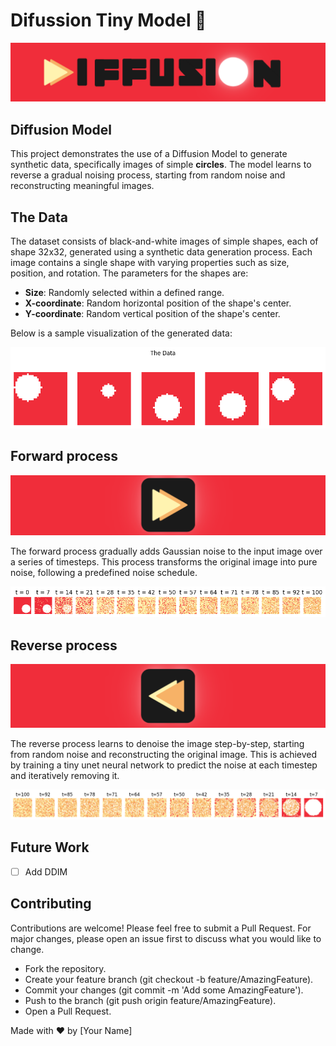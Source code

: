 # Difussion Tiny Model 🤏

![logo](./logos/logo.png)

## Diffusion Model

This project demonstrates the use of a Diffusion Model to generate synthetic data, specifically images of simple **circles**. The model learns to reverse a gradual noising process, starting from random noise and reconstructing meaningful images.

## The Data

The dataset consists of black-and-white images of simple shapes, each of shape 32x32, generated using a synthetic data generation process. Each image contains a single shape with varying properties such as size, position, and rotation. The parameters for the shapes are:

- **Size**: Randomly selected within a defined range.
- **X-coordinate**: Random horizontal position of the shape's center.
- **Y-coordinate**: Random vertical position of the shape's center.

Below is a sample visualization of the generated data:

![logo](./logos/data.png)

## Forward process

![logo](./logos/forward_logo.png)

The forward process gradually adds Gaussian noise to the input image over a series of timesteps. This process transforms the original image into pure noise, following a predefined noise schedule.


![logo](./logos/output.png)


## Reverse process

![logo](./logos/reverse_logo.png)

The reverse process learns to denoise the image step-by-step, starting from random noise and reconstructing the original image. This is achieved by training a tiny unet neural network to predict the noise at each timestep and iteratively removing it.

![logo](./logos/output2.png)

## Future Work
- [ ]  Add DDIM

## Contributing

Contributions are welcome! Please feel free to submit a Pull Request. For major changes, please open an issue first to discuss what you would like to change.

- Fork the repository.
- Create your feature branch (git checkout -b feature/AmazingFeature).
- Commit your changes (git commit -m 'Add some AmazingFeature').
- Push to the branch (git push origin feature/AmazingFeature).
- Open a Pull Request.

Made with ❤️ by [Your Name]
